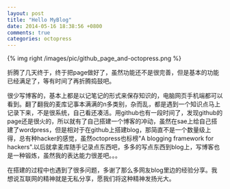 ```yaml
---
layout: post
title: "Hello MyBlog"
date: 2014-05-16 18:38:56 +0800
comments: true
categories: octopress
---
```

{% img right /images/pic/github_page_and-octopress.png  %} 

折腾了几天终于，终于把page做好了，虽然功能还不是很完善，但是基本的功能已经满足了，等有时间了再折腾捣鼓吧。
<!--more-->

	
很少写博客的，基本上都是以记笔记的形式来保存知识的，电脑网页手机端都可以看到。翻了翻我的麦库记事本满满的n多类别，杂而乱，都是遇到一个知识点马上记录下来，不是很系统，自己看还凑活。用github也有一段时间了，发现github的page还是很火的，所以就有了自己搭建一个博客的冲动，虽然在sae上给自己搭建了wordpress，但是相对于在github上搭建blog，那简直不是一个数量级上得，总有种hacker的感觉，虽然octopress也标榜"A blogging framework for hackers".以后就拿麦库随手记录点东西吧，多多的写点东西到blog上，写博客也是一种锻炼，虽然我的表达能力很差吧。。。


在搭建的过程中也遇到了很多问题，多谢了那么多网友blog里边的经验分享。我想说互联网的精神就是无私分享，愿我们将这种精神发扬光大。